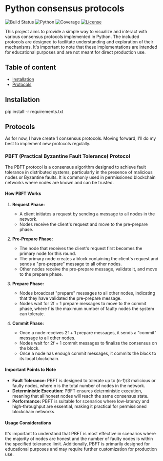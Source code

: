 # Python consensus protocols

![Build Status](https://github.com/Tanguyvans/consensus_protocols/actions/workflows/ci.yml/badge.svg)
![Python](https://img.shields.io/badge/language-Python-blue)
![Coverage](https://img.shields.io/badge/coverage-33%25-brightgreen)
[![License](https://img.shields.io/badge/license-MIT-green)](LICENSE)

This project aims to provide a simple way to visualize and interact with various consensus protocols implemented in Python. The included protocols are designed to facilitate understanding and exploration of their mechanisms. It's important to note that these implementations are intended for educational purposes and are not meant for direct production use.

## Table of content

- [Installation](#installation)
- [Protocols](#protocols)

## Installation

pip install -r requirements.txt

## Protocols

As for now, I have create 1 consensus protocols. Moving forward, I'll do my best to implement new protocols regulally.

### PBFT (Practical Byzantine Fault Tolerance) Protocol

The PBFT protocol is a consensus algorithm designed to achieve fault tolerance in distributed systems, particularly in the presence of malicious nodes or Byzantine faults. It is commonly used in permissioned blockchain networks where nodes are known and can be trusted.

#### How PBFT Works

1. **Request Phase:**

   - A client initiates a request by sending a message to all nodes in the network.
   - Nodes receive the client's request and move to the pre-prepare phase.

2. **Pre-Prepare Phase:**

   - The node that receives the client's request first becomes the primary node for this round.
   - The primary node creates a block containing the client's request and sends a "pre-prepare" message to all other nodes.
   - Other nodes receive the pre-prepare message, validate it, and move to the prepare phase.

3. **Prepare Phase:**

   - Nodes broadcast "prepare" messages to all other nodes, indicating that they have validated the pre-prepare message.
   - Nodes wait for 2f + 1 prepare messages to move to the commit phase, where f is the maximum number of faulty nodes the system can tolerate.

4. **Commit Phase:**
   - Once a node receives 2f + 1 prepare messages, it sends a "commit" message to all other nodes.
   - Nodes wait for 2f + 1 commit messages to finalize the consensus on the block.
   - Once a node has enough commit messages, it commits the block to its local blockchain.

#### Important Points to Note

- **Fault Tolerance:** PBFT is designed to tolerate up to (n-1)/3 malicious or faulty nodes, where n is the total number of nodes in the network.
- **Deterministic Execution:** PBFT ensures deterministic execution, meaning that all honest nodes will reach the same consensus state.
- **Performance:** PBFT is suitable for scenarios where low-latency and high-throughput are essential, making it practical for permissioned blockchain networks.

#### Usage Considerations

It's important to understand that PBFT is most effective in scenarios where the majority of nodes are honest and the number of faulty nodes is within the specified tolerance limit. Additionally, PBFT is primarily designed for educational purposes and may require further customization for production use.
